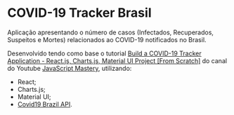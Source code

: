 # COVID-19 Tracker Brasil

Aplicação apresentando o número de casos (Infectados, Recuperados, Suspeitos e Mortes) relacionados ao COVID-19 notificados no Brasil.

Desenvolvido tendo como base o tutorial [Build a COVID-19 Tracker Application - React.js, Charts.js, Material UI Project [From Scratch]](https://www.youtube.com/watch?v=khJlrj3Y6Ls) do canal do Youtube [JavaScript Mastery](https://www.youtube.com/channel/UCmXmlB4-HJytD7wek0Uo97A), utilizando:

- React;
- Charts.js;
- Material UI;
- [Covid19 Brazil API](https://github.com/Fridry/covid19-brazil-api).
